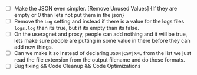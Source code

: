 - [ ] Make the JSON even simpler. [Remove Unused Values] {If they are empty or 0 than lets not put them in the json}
- [ ] Remove the `Log` setting and instead if there is a value for the logs files `logs.log` than its true, but if its empty than its false.
- [ ] On the useragnet and proxy, people can add nothing and it will be true, lets make sure people are putting in some value in there before they can add new things.
- [ ] Can we make it so instead of declaring `JSON|CSV|XML` from the list we just read the file extension from the output filename and do those formats.
- [ ] Bug fixing && Code Cleanup && Code Optimizations
